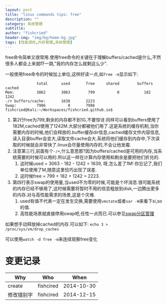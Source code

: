 ```yaml
---
layout: post
title: "linux commands tips: free"
description: ""
category: 系统管理
subtitle:
author: "fishcried"
header-img: "img/bg/home-bg.jpg"
tags: [性能调优,内存管理,系统管理]
---
```


free命令简单又很常用.使用free命令的关键在于理解buffers/cached是什么,不然很多人都会上来就吓一跳,"我的内存怎么就剩这么少".

一般使用free命令的时候加上单位,这样好读一点,如`free -m`显示如下:

                  total      used       free     shared        buffers     cached
    Mem:          3862       3063        799          0           182       1242
    -/+ buffers/cache:       1638       2223
    Swap:         7986          0       7986
    fishcried@kali:~/Workspaces/fishcried.github.io$

1. 第2行free为799,剩余的内存都不到1G,不要惊讶.同样可以看到buffers使用了182M,cached使用了1242M.大部分都被他们用了.这是系统的缓存机制,当你需要内存的时候,他们会释放的.buffer缓存dir信息,cached缓存文件内容信息,读入目录buffer会变大,读取文件cache会大.系统将他们缓存到内存中,下次读取的时候就会非常快了.linux会尽量使用内存的,不会让他发霉.
2. 注意第三行,前面有个`-/+`,什么意思那?因为buffers/cached是可用的内存,当系统需要的时候可以用的.所以这一样在计算内存使用和剩余是要把他们折兑的.
    1. 这时候used = 3063 - 182 - 1242 = 1639, 呀,怎么差了1M! 你忘记了,我们单位使用了M,随意这里恰巧出现了误差.
    2. 这时候free = 799 + 182 + 1242 = 2223.
3. 第四行表示swap的使用量,当used不为零的时候,可能是个坏消息.很可能系统的内存已经不够用了,这时候需要将暂时不用的信息粗放到disk,一边腾出更多的内存.对与高性能需求的场景,这是个灾难.
    1. used有值不代表一定在发生交换,需要使用`vmstate`或者`sar -W`来看下si,so的值.
    2. 高性能场景就直接停用swap吧,任性一点而已.可以参见[swap分区管理](/2014-12-15/swap_usage)

如果想手动释放掉cached的内存.可以如下: `echo 3 > /proc/sys/vm/drop_caches`

可以使用`watch -d free -m`来连续观察free变化

# 变更记录

|Why | Who | When |
|----|-----|------|
|create|fishcired|2014-10-30 |
|修改错别字|fishcired|2014-12-15 |
